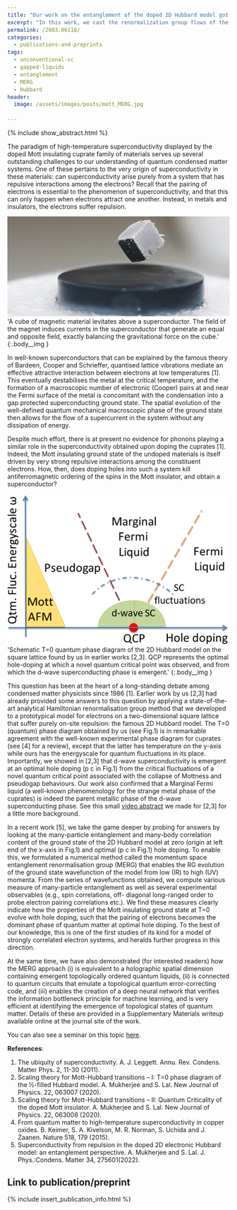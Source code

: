 ```yaml
---
title: "Our work on the entanglement of the doped 2D Hubbard model got published in J. Phys. Cond. Mat."
excerpt: "In this work, we cast the renormalization group flows of the 2D Hubbard model in terms of entanglement evolution, revealing holographic features along the way."
permalink: /2003.06118/
categories:
  - publications-and-preprints
tags:
  - unconventional-sc
  - gapped-liquids
  - entanglement
  - MERG
  - Hubbard
header:
  image: /assets/images/posts/mott_MERG.jpg

---
```


{% include show_abstract.html %}

The paradigm of high-temperature superconductivity displayed by the doped Mott insulating cuprate family of materials serves up several outstanding challenges to our understanding of quantum condensed matter systems. One of these pertains to the very origin of superconductivity in these materials: can superconductivity arise purely from a system that has repulsive interactions among the electrons? Recall that the pairing of electrons is essential to the phenomenon of superconductivity, and that this can only happen when electrons attract one another. Instead, in metals and insulators, the electrons suffer repulsion.

![](/assets/images/mott-merg/superconductivity.jpg)
'A cube of magnetic material levitates above a superconductor. The field of the magnet induces currents in the superconductor that generate an equal and opposite field, exactly balancing the gravitational force on the cube.'
{:.body__img }

In well-known superconductors that can be explained by the famous theory of Bardeen, Cooper and Schrieffer, quantised lattice vibrations mediate an effective attractive interaction between electrons at low temperatures [1]. This eventually destabilises the metal at the critical temperature, and the formation of a macroscopic number of electronic (Cooper) pairs at and near the Fermi surface of the metal is concomitant with the condensation into a gap protected superconducting ground state. The spatial evolution of the well-defined quantum mechanical macroscopic phase of the ground state then allows for the flow of a supercurrent in the system without any dissipation of energy.

Despite much effort, there is at present no evidence for phonons playing a similar role in the superconductivity obtained upon doping the cuprates [1]. Indeed, the Mott insulating ground state of the undoped materials is itself driven by very strong repulsive interactions among the constituent electrons. How, then, does doping holes into such a system kill antiferromagnetic ordering of the spins in the Mott insulator, and obtain a superconductor?

![](/assets/images/mott-merg/2dphase.png)
'Schematic T=0 quantum phase diagram of the 2D Hubbard model on the square lattice found by us in earlier works [2,3]. QCP represents the optimal hole-doping at which a novel quantum critical point was observed, and from which the d-wave superconducting phase is emergent.'
{:.body__img }

This question has been at the heart of a long-standing debate among condensed matter physicists since 1986 [1]. Earlier work by us [2,3] had already provided some answers to this question by applying a state-of-the-art analytical Hamiltonian renormalisation group method that we developed to a prototypical model for electrons on a two-dimensional square lattice that suffer purely on-site repulsion: the famous 2D Hubbard model. The T=0 (quantum) phase diagram obtained by us (see Fig.1) is in remarkable agreement with the well-known experimental phase diagram for cuprates (see [4] for a review), except that the latter has temperature on the y-axis while ours has the energyscale for quantum fluctuations in its place. Importantly, we showed in [2,3] that d-wave superconductivity is emergent at an optimal hole doping (p c in Fig.1) from the critical fluctuations of a novel quantum critical point associated with the collapse of Mottness and pseudogap behaviours. Our work also confirmed that a Marginal Fermi liquid (a well-known phenomenology for the strange metal phase of the cuprates) is indeed the parent metallic phase of the d-wave superconducting phase. See this small [video abstract](https://youtu.be/6gVd-XVjOBU) we made for [2,3] for a little more background. 

In a recent work [5], we take the game deeper by probing for answers by looking at the many-particle entanglement and many-body correlation content of the ground state of the 2D Hubbard model at zero (origin at left end of the x-axis in Fig.1) and optimal (p c in Fig.1) hole doping. To enable this, we formulated a numerical method called the momentum space entanglement renormalisation group (MERG) that enables the RG evolution of the ground state wavefunction of the model from low (IR) to high (UV) momenta. From the series of wavefunctions obtained, we compute various measure of many-particle entanglement as well as several experimental observables (e.g., spin correlations, off- diagonal long-ranged order to probe electron pairing correlations etc.). We find these measures clearly indicate how the properties of the Mott insulating ground state at T=0 evolve with hole doping, such that the pairing of electrons becomes the dominant phase of quantum matter at optimal hole doping. To the best of our knowledge, this is one of the first studies of its kind for a model of strongly correlated electron systems, and heralds further progress in this direction. 

At the same time, we have also demonstrated (for interested readers) how the MERG approach (i) is equivalent to a holographic spatial dimension containing emergent topologically ordered quantum liquids, (ii) is connected to quantum circuits that emulate a topological quantum error-correcting code, and (iii) enables the creation of a deep neural network that verifies the information bottleneck principle for machine learning, and is very efficient at identifying the emergence of topological states of quantum matter. Details of these are provided in a Supplementary Materials writeup available online at the journal site of the work.

You can also see a seminar on this topic [here](https://www.youtube.com/live/slghUn1h0KY?feature=share&t=3155).

**References**:
1. The ubiquity of superconductivity. A. J. Leggett. Annu. Rev. Condens. Matter Phys. 2, 11-30 (2011).
2. Scaling theory for Mott-Hubbard transitions – I: T=0 phase diagram of the ½-filled Hubbard model. A. Mukherjee and S. Lal. New Journal of Physics. 22, 063007 (2020).
3. Scaling theory for Mott-Hubbard transitions – II: Quantum Criticality of the doped Mott insulator. A. Mukherjee and S. Lal. New Journal of Physics. 22, 063008 (2020).
4. From quantum matter to high-temperature superconductivity in copper oxides. B. Keimer, S. A. Kivelson, M. R. Norman, S. Uchida and J. Zaanen. Nature 518, 179 (2015).
5. Superconductivity from repulsion in the doped 2D electronic Hubbard model: an entanglement perspective. A. Mukherjee and S. Lal. J. Phys.:Condens. Matter 34, 275601(2022).


## Link to publication/preprint

{% include insert_publication_info.html %}
